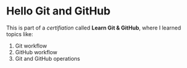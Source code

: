 # Hello Git and GitHub

This is part of a *certifiation* called **Learn Git & GitHub**,
where I learned topics like:

1. Git workflow
2. GitHub workflow
3. Git and GitHub operations
